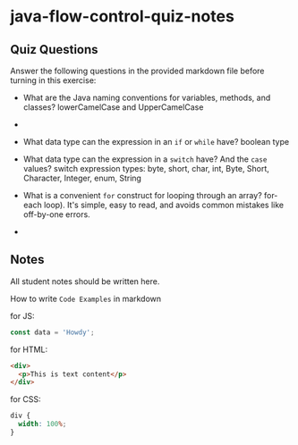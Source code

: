 # java-flow-control-quiz-notes

## Quiz Questions

Answer the following questions in the provided markdown file before turning in this exercise:

- What are the Java naming conventions for variables, methods, and classes?
lowerCamelCase   and UpperCamelCase
- 
- What data type can the expression in an `if` or `while` have?
boolean type

- What data type can the expression in a `switch` have? And the `case` values?
  switch expression types: byte, short, char, int, Byte, Short, Character, Integer, enum, String

- What is a convenient `for` construct for looping through an array?
  for-each loop). It's simple, easy to read, and avoids common mistakes like off-by-one errors.
- 

## Notes

All student notes should be written here.

How to write `Code Examples` in markdown

for JS:

```javascript
const data = 'Howdy';
```

for HTML:

```html
<div>
  <p>This is text content</p>
</div>
```

for CSS:

```css
div {
  width: 100%;
}
```
